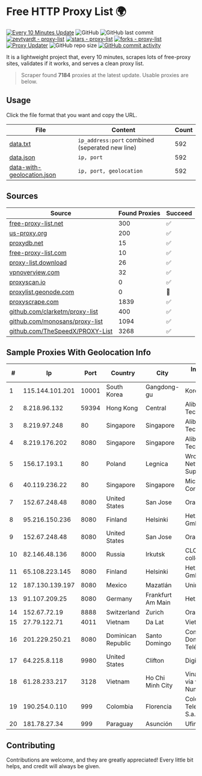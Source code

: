 
# Free HTTP Proxy List 🌍

[![Every 10 Minutes Update](https://github.com/mertguvencli/http-proxy-list/actions/workflows/main.yml/badge.svg?branch=main)](https://github.com/mertguvencli/http-proxy-list/actions/workflows/main.yml)
![GitHub](https://img.shields.io/github/license/mertguvencli/http-proxy-list)
![GitHub last commit](https://img.shields.io/github/last-commit/mertguvencli/http-proxy-list)
[![zevtyardt - proxy-list](https://img.shields.io/static/v1?label=zevtyardt&message=proxy-list&color=blue&logo=github)](https://github.com/zevtyardt/proxy-list "Go to GitHub repo")
[![stars - proxy-list](https://img.shields.io/github/stars/zevtyardt/proxy-list?style=social)](https://github.com/zevtyardt/proxy-list)
[![forks - proxy-list](https://img.shields.io/github/forks/zevtyardt/proxy-list?style=social)](https://github.com/zevtyardt/proxy-list)
[![Proxy Updater](https://github.com/zevtyardt/proxy-list/workflows/Proxy%20Updater/badge.svg)](https://github.com/zevtyardt/proxy-list/actions?query=workflow:"Proxy+Updater")
![GitHub repo size](https://img.shields.io/github/repo-size/zevtyardt/proxy-list)
[![GitHub commit activity](https://img.shields.io/github/commit-activity/m/zevtyardt/proxy-list?logo=commits)](https://github.com/zevtyardt/proxy-list/commits/main)

It is a lightweight project that, every 10 minutes, scrapes lots of free-proxy sites, validates if it works, and serves a clean proxy list.

> Scraper found **7184** proxies at the latest update. Usable proxies are below.

## Usage

Click the file format that you want and copy the URL.

|File|Content|Count|
|----|-------|-----|
|[data.txt](https://raw.githubusercontent.com/mertguvencli/http-proxy-list/main/proxy-list/data.txt)|`ip_address:port` combined (seperated new line)|592|
|[data.json](https://raw.githubusercontent.com/mertguvencli/http-proxy-list/main/proxy-list/data.json)|`ip, port`|592|
|[data-with-geolocation.json](https://raw.githubusercontent.com/mertguvencli/http-proxy-list/main/proxy-list/data-with-geolocation.json)|`ip, port, geolocation`|592|

## Sources

|Source|Found Proxies|Succeed|
|------|-------------|-------|
|[free-proxy-list.net](https://free-proxy-list.net)|300|✅|
|[us-proxy.org](https://www.us-proxy.org)|200|✅|
|[proxydb.net](http://proxydb.net)|15|✅|
|[free-proxy-list.com](https://free-proxy-list.com/?page=&port=&type%5B%5D=http&type%5B%5D=https&up_time=0&search=Search)|10|✅|
|[proxy-list.download](https://www.proxy-list.download/HTTP)|26|✅|
|[vpnoverview.com](https://vpnoverview.com/privacy/anonymous-browsing/free-proxy-servers)|32|✅|
|[proxyscan.io](https://www.proxyscan.io)|0|✅|
|[proxylist.geonode.com](https://proxylist.geonode.com/api/proxy-list?limit=300&page=1&sort_by=lastChecked&sort_type=desc&protocols=http,https)|0|🚫|
|[proxyscrape.com](https://api.proxyscrape.com/v2/?request=displayproxies&protocol=http&timeout=10000&country=all&ssl=all&anonymity=all)|1839|✅|
|[github.com/clarketm/proxy-list](https://raw.githubusercontent.com/clarketm/proxy-list/master/proxy-list-raw.txt)|400|✅|
|[github.com/monosans/proxy-list](https://raw.githubusercontent.com/monosans/proxy-list/main/proxies/http.txt)|1094|✅|
|[github.com/TheSpeedX/PROXY-List](https://raw.githubusercontent.com/TheSpeedX/PROXY-List/master/http.txt)|3268|✅|


## Sample Proxies With Geolocation Info

|#|Ip|Port|Country|City|Internet Service Provider|
|-|--|----|-------|----|-------------------------|
|1|115.144.101.201|10001|South Korea|Gangdong-gu|Korea Telecom|
|2|8.218.96.132|59394|Hong Kong|Central|Alibaba (US) Technology Co., Ltd.|
|3|8.219.97.248|80|Singapore|Singapore|Alibaba (US) Technology Co., Ltd.|
|4|8.219.176.202|8080|Singapore|Singapore|Alibaba (US) Technology Co., Ltd.|
|5|156.17.193.1|80|Poland|Legnica|Wroclaw Centre of Networking and Supercomputing|
|6|40.119.236.22|80|Singapore|Singapore|Microsoft Corporation|
|7|152.67.248.48|8080|United States|San Jose|Oracle Corporation|
|8|95.216.150.236|8080|Finland|Helsinki|Hetzner Online GmbH|
|9|152.67.248.48|8080|United States|San Jose|Oracle Corporation|
|10|82.146.48.136|8000|Russia|Irkutsk|CLOUD WebDC collocation|
|11|65.108.223.145|8080|Finland|Helsinki|Hetzner Online GmbH|
|12|187.130.139.197|8080|Mexico|Mazatlán|Uninet S.A. de C.V.|
|13|91.107.209.25|8080|Germany|Frankfurt Am Main|Hetzner Online AG|
|14|152.67.72.19|8888|Switzerland|Zurich|Oracle Corporation|
|15|27.79.122.71|4011|Vietnam|Da Lat|Viettel Corporation|
|16|201.229.250.21|8080|Dominican Republic|Santo Domingo|Compañía Dominicana de Teléfonos S. A.|
|17|64.225.8.118|9980|United States|Clifton|DigitalOcean, LLC|
|18|61.28.233.217|3128|Vietnam|Ho Chi Minh City|Vinadata broadcast via vinagame AS Number|
|19|190.254.0.110|999|Colombia|Florencia|Colombia Telecomunicaciones S.a. ESP|
|20|181.78.27.34|999|Paraguay|Asunción|Ufinet Paraguay S.A|



## Contributing

Contributions are welcome, and they are greatly appreciated! Every
little bit helps, and credit will always be given.

